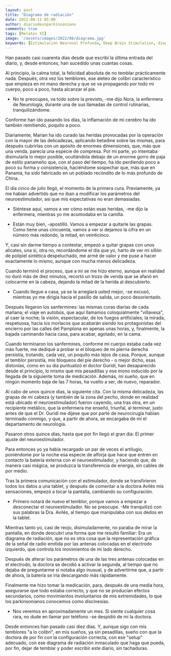 ```yaml
---
layout: post
title: "Diagrama de radiación"
date: 2022-08-11 05:00
author: diariodeunparkinsoniano
comments: true
tags: [Relatos XI]
image: '/assets/images/2022/08/diagrama.jpg'
keywords: [Estimulación Neuronal Profunda, Deep Brain Stimulation, diagrama de radiación]
---
```


Han pasado casi cuarenta días desde que escribí la última entrada del diario, y, desde entonces, han sucedido unas cuantas cosas.

Al principio, la calma total, la felicidad absoluta de no temblar prácticamente nada.
Después, otra vez los temblores, ese aleteo de colibrí característico que empieza en mi mano derecha y que se va propagando por todo mi cuerpo, poco a poco, hasta alcanzar el pie.

- No te preocupes, va todo sobre la previsto, -me dijo Nora, la enfermera de Neurología, durante una de sus llamadas de control rutinarias, tranquilizándome.

Conforme han ido pasando los días, la inflamación de mi cerebro ha ido también remitiendo, poquito a poco.

Diariamente, Marian ha ido curado las heridas provocadas por la operación con la mayor de las delicadezas, aplicando betadine sobre las mismas, para después cubrirlas con un apósito de enormes dimensiones, que, más que una venda, parecía una especie de compresa.
Por mi parte, yo intentaba disimularla lo mejor posible, ocultándola debajo de un enorme gorro de paja de estilo panameño que, con el paso del tiempo, ha ido perdiendo poco a poco su forma y consistencia, haciéndome sospechar que, más que en Panamá, ha sido fabricado en un poblado recóndito de lo más profundo de China.

El día cinco de julio llegó, el momento de la primera cura.
Previamente, ya me habían advertido que no iban a modificar los parámetros del neuroestimulador, así que mis expectativas no eran demasiadas.

- Siéntese aquí, vamos a ver cómo están esas heridas, -me dijo la enfermera, mientras yo me acomodaba en la camilla.

- Están muy bien, -apostilló. Vamos a empezar a quitarle las grapas. Como tiene unas cincuenta, vamos a ver si dejamos la cifra en un número más redondo, la mitad, en veinticinco.

Y, casi sin darme tiempo a contestar, empezó a quitar grapas con unos alicates, una si, otra no, recordándome el día que yo, harto de ver mi sillón de polipiel sintética despeluchado, me armé de valor y me puse a hacer exactamente lo mismo, aunque con mucha menos delicadeza.

Cuando terminó el proceso, que a mí se me hizo eterno, aunque en realidad no duró más de diez minutos, recortó un trozo de venda que se afanó en colocarme en la cabeza, dejando la mitad de la herida al descubierto.

- Cuando llegue a casa, ya se la arreglará usted mejor, -se excusó, mientras yo me dirigía hacia el pasillo de salida, un poco desorientado.

Después llegaron los sanfermines: las mismas curas diarias de cada mañana; el viaje en autobús, que aquí llamamos coloquialmente "villavesa", al caer la noche; la visión, espectacular, de los fuegos artificiales; la mirada, respetuosa, hacia los morlacos que acabarán siendo los protagonistas del encierro por las calles del Pamplona en apenas unas horas, y, finalmente, la bajada caminando hacia casa, para acabar, agotado, en la cama.

Cuando terminaron los sanfermines, conforme mi cuerpo estaba cada vez más fuerte, me dediqué a probar si el bloqueo de mi pierna derecha persistía, trotando, cada vez, un poquito más lejos de casa. 
Porque, aunque el temblor persistía, mis bloqueos del pie derecho - o mejor dicho, esas distonías, como en su día puntualizó el doctor Guridi,  han desaparecido desde el principio, lo mismo que mis pesadillas y ese mono inducido por la llegada de la siguiente toma de medicación. 
Además, mi sueño, que en ningún momento baja de las 7 horas, ha vuelto a ser, de nuevo, reparador.

Al cabo de unos quince días, la siguiente cita. 
Con la misma delicadeza, las grapas de mi cabeza (y también de la zona del pecho, donde en realidad está ubicado el neuroestimulador) fueron cayendo, una tras otra, en un recipiente metálico, que la enfermera me enseñó, triunfal, al terminar, justo antes de que el Dr. Guridi me dijese que por parte de neurocirugía habían terminado conmigo, y que, a partir de ahora, se encargaba de mí el departamento de neurología.

Pasaron otros quince días, hasta que por fin llegó el gran día: El primer ajuste del neuroestimulador.

Para entonces yo ya había recargado un par de veces el artilugio, poniéndome por la noche esa especie de alforja que hace que entren en contacto la batería externa con el neuroestimulador, y haciendo que, de manera casi mágica, se produzca la transferencia de energía, sin cables de por medio.

Tras la primera comunicación con el estimulador, donde se transfirieron todos los datos a una tablet, y después de comentar a la doctora Avilés mis sensaciones, empezó a tocar la pantalla, cambiando su configuración.

- Primero notará de nuevo el temblor, porque vamos a empezar a desconectar el neuroestimulador. No se preocupe. -Me tranquilizó con sus palabras la Dra. Avilés, al tiempo que manipulaba con sus dedos en la tablet.

Mientras tanto yo, casi de reojo, disimuladamente, no paraba de mirar la pantalla, en donde descubrí una forma que me resultó familiar: Era un diagrama de radiación, que no es otra cosa que la representación gráfica de la señal de radio emitida por las antenas colocadas en el electrodo izquierdo, que controla los movimientos de mi lado derecho.

Después de alterar los parámetros de una de las tres antenas colocadas en el electrodo, la doctora se decidió a activar la segunda, al tiempo que no dejaba de preguntarme si notaba algo inusual, y de advertirme que, a partir de ahora, la batería se iría descargando más rápidamente.

Finalmente me hizo tomar la medicación, para, después de una media hora, asegurarse que todo estaba correcto, y que no se producían efectos secundarios, como movimientos involuntarios de mis extremidades, lo que los parkinsonianos conocemos como discinesias.

- Nos veremos en aproximadamente un mes. Si siente cualquier cosa rara, no dude en llamar por teléfono -se despidió de mi la doctora.

Desde entonces han pasado casi diez días. Y, aunque sigo con mis temblores "a lo colibrí", en mis sueños, ya sin pesadillas, sueño con que la doctora de por fin con la configuración correcta, con ese "setup" adecuado, con ese diagrama de radiación inmaculado que haga que pueda, por fin, dejar de temblar y poder escribir este diario, sin tachaduras.